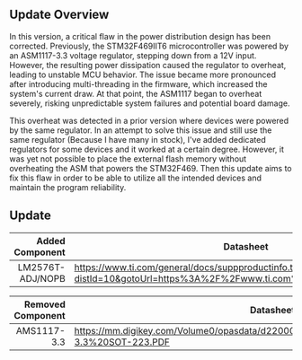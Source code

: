 ## Update Overview
  In this version, a critical flaw in the power distribution design has been corrected. Previously, the STM32F469IIT6 microcontroller was powered by an ASM1117-3.3 voltage regulator, stepping down from a 12V input. However, the resulting power dissipation caused the regulator to overheat, leading to unstable MCU behavior. The issue became more pronounced after introducing multi-threading in the firmware, which increased the system's current draw. At that point, the ASM1117 began to overheat severely, risking unpredictable system failures and potential board damage.

  This overheat was detected in a prior version where devices were powered by the same regulator. In an attempt to solve this issue and still use the same regulator (Because I have many in stock), I've added dedicated regulators for some devices and it worked at a certain degree. However, it was yet not possible to place the external flash memory without overheating the ASM that powers the STM32F469. Then this update aims to fix this flaw in order to be able to utilize all the intended devices and maintain the program reliability.  

## Update

| Added Component   | Datasheet|
| ---------------:  | ---------|
| LM2576T-ADJ/NOPB  | https://www.ti.com/general/docs/suppproductinfo.tsp?distId=10&gotoUrl=https%3A%2F%2Fwww.ti.com%2Flit%2Fgpn%2Flm2576hv| 

| Removed Component | Datasheet|
| ---------------:  | ---------|
|AMS1117-3.3        | https://mm.digikey.com/Volume0/opasdata/d220001/medias/docus/6782/5272_AMS1117-3.3%20SOT-223.PDF |
